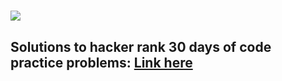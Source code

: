 # ![](https://i0.wp.com/gradsingames.com/wp-content/uploads/2016/05/856771_668224053197841_1943699009_o.png)

## Solutions to hacker rank 30 days of code practice problems: [Link here](https://www.hackerrank.com/domains/tutorials/30-days-of-code?filters%5Bstatus%5D%5B%5D=unsolved&badge_type=30-days-of-code)

